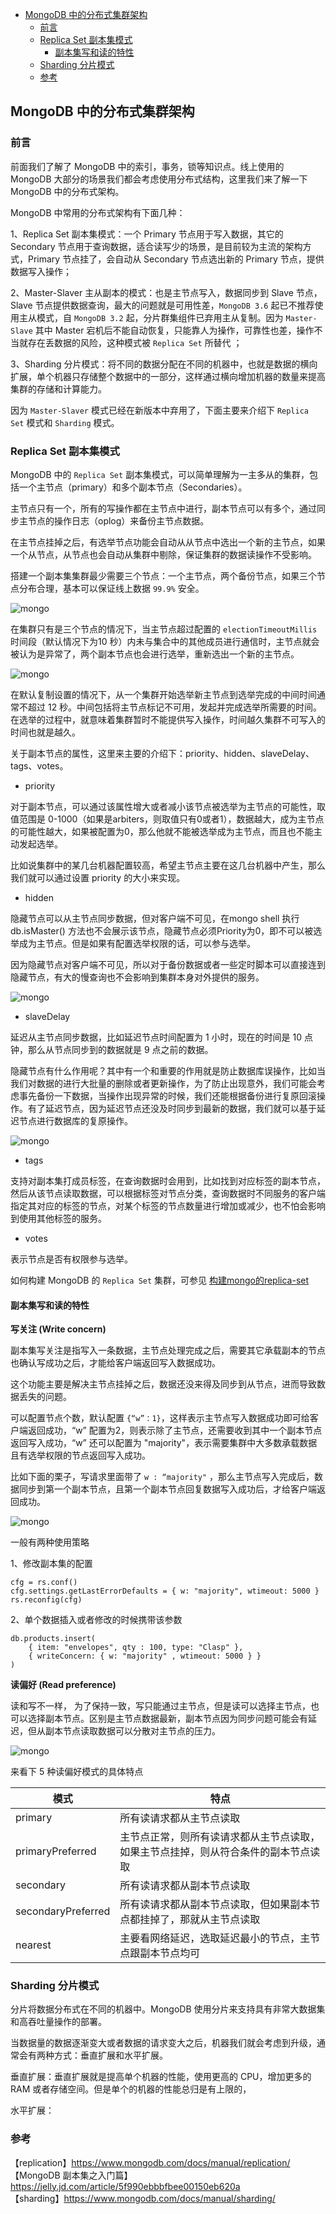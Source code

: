 <!-- START doctoc generated TOC please keep comment here to allow auto update -->
<!-- DON'T EDIT THIS SECTION, INSTEAD RE-RUN doctoc TO UPDATE -->

- [MongoDB 中的分布式集群架构](#mongodb-%E4%B8%AD%E7%9A%84%E5%88%86%E5%B8%83%E5%BC%8F%E9%9B%86%E7%BE%A4%E6%9E%B6%E6%9E%84)
  - [前言](#%E5%89%8D%E8%A8%80)
  - [Replica Set 副本集模式](#replica-set-%E5%89%AF%E6%9C%AC%E9%9B%86%E6%A8%A1%E5%BC%8F)
    - [副本集写和读的特性](#%E5%89%AF%E6%9C%AC%E9%9B%86%E5%86%99%E5%92%8C%E8%AF%BB%E7%9A%84%E7%89%B9%E6%80%A7)
  - [Sharding 分片模式](#sharding-%E5%88%86%E7%89%87%E6%A8%A1%E5%BC%8F)
  - [参考](#%E5%8F%82%E8%80%83)

<!-- END doctoc generated TOC please keep comment here to allow auto update -->

## MongoDB 中的分布式集群架构

### 前言

前面我们了解了 MongoDB 中的索引，事务，锁等知识点。线上使用的 MongoDB 大部分的场景我们都会考虑使用分布式结构，这里我们来了解一下 MongoDB 中的分布式架构。   

MongoDB 中常用的分布式架构有下面几种：  

1、Replica Set 副本集模式：一个 Primary 节点用于写入数据，其它的 Secondary 节点用于查询数据，适合读写少的场景，是目前较为主流的架构方式，Primary 节点挂了，会自动从 Secondary 节点选出新的 Primary 节点，提供数据写入操作；  

2、Master-Slaver 主从副本的模式：也是主节点写入，数据同步到 Slave 节点，Slave 节点提供数据查询，最大的问题就是可用性差，`MongoDB 3.6` 起已不推荐使用主从模式，自 `MongoDB 3.2` 起，分片群集组件已弃用主从复制。因为 `Master-Slave` 其中 Master 宕机后不能自动恢复，只能靠人为操作，可靠性也差，操作不当就存在丢数据的风险，这种模式被 `Replica Set` 所替代 ；     

3、Sharding 分片模式：将不同的数据分配在不同的机器中，也就是数据的横向扩展，单个机器只存储整个数据中的一部分，这样通过横向增加机器的数量来提高集群的存储和计算能力。    

因为 `Master-Slaver` 模式已经在新版本中弃用了，下面主要来介绍下 `Replica Set` 模式和 `Sharding` 模式。   

### Replica Set 副本集模式

MongoDB 中的 `Replica Set` 副本集模式，可以简单理解为一主多从的集群，包括一个主节点（primary）和多个副本节点（Secondaries）。   

主节点只有一个，所有的写操作都在主节点中进行，副本节点可以有多个，通过同步主节点的操作日志（oplog）来备份主节点数据。   

在主节点挂掉之后，有选举节点功能会自动从从节点中选出一个新的主节点，如果一个从节点，从节点也会自动从集群中剔除，保证集群的数据读操作不受影响。   

搭建一个副本集集群最少需要三个节点：一个主节点，两个备份节点，如果三个节点分布合理，基本可以保证线上数据 `99.9%` 安全。       

<img src="/img/mongo/mongo-rc.jpg"  alt="mongo" />     

在集群只有是三个节点的情况下，当主节点超过配置的 `electionTimeoutMillis` 时间段（默认情况下为10 秒）内未与集合中的其他成员进行通信时，主节点就会被认为是异常了，两个副本节点也会进行选举，重新选出一个新的主节点。      

<img src="/img/mongo/mongo-rc-2.jpg"  alt="mongo" />     

在默认复制设置的情况下，从一个集群开始选举新主节点到选举完成的中间时间通常不超过 12 秒。中间包括将主节点标记不可用，发起并完成选举所需要的时间。在选举的过程中，就意味着集群暂时不能提供写入操作，时间越久集群不可写入的时间也就是越久。     

关于副本节点的属性，这里来主要的介绍下：priority、hidden、slaveDelay、tags、votes。     

- priority

对于副本节点，可以通过该属性增大或者减小该节点被选举为主节点的可能性，取值范围是 0-1000（如果是arbiters，则取值只有0或者1），数据越大，成为主节点的可能性越大，如果被配置为0，那么他就不能被选举成为主节点，而且也不能主动发起选举。    

比如说集群中的某几台机器配置较高，希望主节点主要在这几台机器中产生，那么我们就可以通过设置 priority 的大小来实现。   

- hidden  

隐藏节点可以从主节点同步数据，但对客户端不可见，在mongo shell 执行 db.isMaster() 方法也不会展示该节点，隐藏节点必须Priority为0，即不可以被选举成为主节点。但是如果有配置选举权限的话，可以参与选举。  

因为隐藏节点对客户端不可见，所以对于备份数据或者一些定时脚本可以直接连到隐藏节点，有大的慢查询也不会影响到集群本身对外提供的服务。   

<img src="/img/mongo/mongo-rc-3.jpg"  alt="mongo" />       

- slaveDelay

延迟从主节点同步数据，比如延迟节点时间配置为 1 小时，现在的时间是 10 点钟，那么从节点同步到的数据就是 9 点之前的数据。  

隐藏节点有什么作用呢？其中有一个和重要的作用就是防止数据库误操作，比如当我们对数据的进行大批量的删除或者更新操作，为了防止出现意外，我们可能会考虑事先备份一下数据，当操作出现异常的时候，我们还能根据备份进行复原回滚操作。有了延迟节点，因为延迟节点还没及时同步到最新的数据，我们就可以基于延迟节点进行数据库的复原操作。   

<img src="/img/mongo/mongo-rc-4.jpg"  alt="mongo" />       

- tags

支持对副本集打成员标签，在查询数据时会用到，比如找到对应标签的副本节点，然后从该节点读取数据，可以根据标签对节点分类，查询数据时不同服务的客户端指定其对应的标签的节点，对某个标签的节点数量进行增加或减少，也不怕会影响到使用其他标签的服务。  

- votes

表示节点是否有权限参与选举。   

如何构建 MongoDB 的 `Replica Set` 集群，可参见 [构建mongo的replica-set](https://github.com/boilingfrog/Go-POINT/blob/master/mongo/%E6%9E%84%E5%BB%BAmongo%E7%9A%84replica-set.md)

#### 副本集写和读的特性

**写关注 (Write concern)**

副本集写关注是指写入一条数据，主节点处理完成之后，需要其它承载副本的节点也确认写成功之后，才能给客户端返回写入数据成功。   

这个功能主要是解决主节点挂掉之后，数据还没来得及同步到从节点，进而导致数据丢失的问题。   

可以配置节点个数，默认配置 `{“w”：1}`，这样表示主节点写入数据成功即可给客户端返回成功，“w” 配置为2，则表示除了主节点，还需要收到其中一个副本节点返回写入成功，“w” 还可以配置为 "majority"，表示需要集群中大多数承载数据且有选举权限的节点返回写入成功。   

比如下面的栗子，写请求里面带了 `w : “majority"` ，那么主节点写入完成后，数据同步到第一个副本节点，且第一个副本节点回复数据写入成功后，才给客户端返回成功。   

<img src="/img/mongo/mongo-rc-5.jpg"  alt="mongo" />       

一般有两种使用策略  

1、修改副本集的配置   

```
cfg = rs.conf()
cfg.settings.getLastErrorDefaults = { w: "majority", wtimeout: 5000 }
rs.reconfig(cfg)
```

2、单个数据插入或者修改的时候携带该参数   

```
db.products.insert(
    { item: "envelopes", qty : 100, type: "Clasp" },
    { writeConcern: { w: "majority" , wtimeout: 5000 } }
)
```

**读偏好 (Read preference)**

读和写不一样， 为了保持一致，写只能通过主节点，但是读可以选择主节点，也可以选择副本节点。区别是主节点数据最新，副本节点因为同步问题可能会有延迟，但从副本节点读取数据可以分散对主节点的压力。  

<img src="/img/mongo/mongo-rc-6.jpg"  alt="mongo" />       

来看下 5 种读偏好模式的具体特点  

|     模式	          |             特点                                                       |
| --------------------| -------------------------------                                       |
| primary             | 所有读请求都从主节点读取                                                  |
| primaryPreferred    | 主节点正常，则所有读请求都从主节点读取，如果主节点挂掉，则从符合条件的副本节点读取  |
| secondary           | 所有读请求都从副本节点读取                                                 |
| secondaryPreferred  | 所有读请求都从副本节点读取，但如果副本节点都挂掉了，那就从主节点读取             |
| nearest             | 主要看网络延迟，选取延迟最小的节点，主节点跟副本节点均可                       |

### Sharding 分片模式

分片将数据分布式在不同的机器中。MongoDB 使用分片来支持具有非常大数据集和高吞吐量操作的部署。   

当数据量的数据逐渐变大或者数据的请求变大之后，机器我们就会考虑到升级，通常会有两种方式：垂直扩展和水平扩展。   

垂直扩展：垂直扩展就是提高单个机器的性能，使用更高的 CPU，增加更多的 RAM 或者存储空间。但是单个的机器的性能总归是有上限的，

水平扩展：





### 参考

【replication】https://www.mongodb.com/docs/manual/replication/     
【MongoDB 副本集之入门篇】https://jelly.jd.com/article/5f990ebbbfbee00150eb620a     
【sharding】https://www.mongodb.com/docs/manual/sharding/     